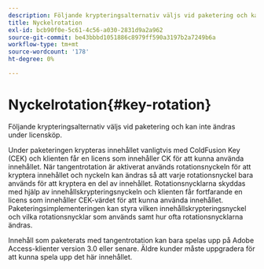 ```yaml
---
description: Följande krypteringsalternativ väljs vid paketering och kan inte ändras under licensköp.
title: Nyckelrotation
exl-id: bcb90f0e-5c61-4c56-a030-2831d9a2a962
source-git-commit: be43bbbd1051886c8979ff590a3197b2a7249b6a
workflow-type: tm+mt
source-wordcount: '178'
ht-degree: 0%

---
```


# Nyckelrotation{#key-rotation}

Följande krypteringsalternativ väljs vid paketering och kan inte ändras under licensköp.

Under paketeringen krypteras innehållet vanligtvis med ColdFusion Key (CEK) och klienten får en licens som innehåller CK för att kunna använda innehållet. När tangentrotation är aktiverat används rotationsnyckeln för att kryptera innehållet och nyckeln kan ändras så att varje rotationsnyckel bara används för att kryptera en del av innehållet. Rotationsnycklarna skyddas med hjälp av innehållskrypteringsnyckeln och klienten får fortfarande en licens som innehåller CEK-värdet för att kunna använda innehållet. Paketeringsimplementeringen kan styra vilken innehållskrypteringsnyckel och vilka rotationsnycklar som används samt hur ofta rotationsnycklarna ändras.

Innehåll som paketerats med tangentrotation kan bara spelas upp på Adobe Access-klienter version 3.0 eller senare. Äldre kunder måste uppgradera för att kunna spela upp det här innehållet.
